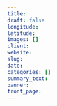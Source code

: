```yaml
---
title:
draft: false
longitude:
latitude:
images: []
client:
website:
slug:
date:
categories: []
summary_text:
banner:
front_page:
---
```

